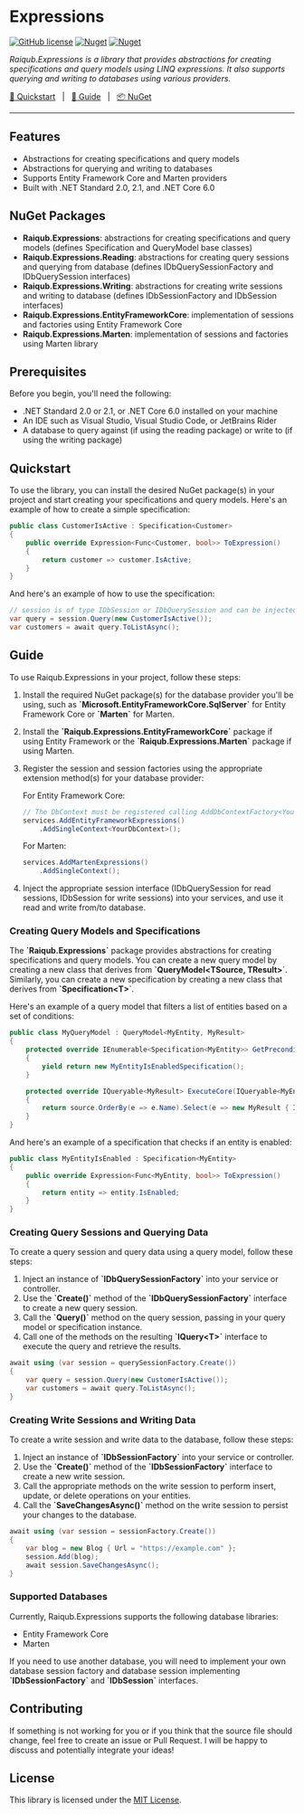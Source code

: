 # Expressions

[![GitHub license](https://img.shields.io/badge/license-MIT-blue.svg?style=flat-square)](https://raw.githubusercontent.com/EngRajabi/Enum.Source.Generator/master/LICENSE) [![Nuget](https://img.shields.io/nuget/v/Raiqub.Expressions)](https://www.nuget.org/packages/Raiqub.Expressions) [![Nuget](https://img.shields.io/nuget/dt/Raiqub.Expressions?label=Nuget.org%20Downloads&style=flat-square&color=blue)](https://www.nuget.org/packages/Raiqub.Expressions)

_Raiqub.Expressions is a library that provides abstractions for creating specifications and query models using LINQ expressions. It also supports querying and writing to databases using various providers._

[🏃 Quickstart](#quickstart) &nbsp; | &nbsp; [📗 Guide](#guide) &nbsp; | &nbsp; [📦 NuGet](https://www.nuget.org/packages/Raiqub.Expressions)

<hr />

## Features
* Abstractions for creating specifications and query models
* Abstractions for querying and writing to databases
* Supports Entity Framework Core and Marten providers
* Built with .NET Standard 2.0, 2.1, and .NET Core 6.0

## NuGet Packages
* **Raiqub.Expressions**: abstractions for creating specifications and query models (defines Specification and QueryModel base classes)
* **Raiqub.Expressions.Reading**: abstractions for creating query sessions and querying from database (defines IDbQuerySessionFactory and IDbQuerySession interfaces)
* **Raiqub.Expressions.Writing**: abstractions for creating write sessions and writing to database (defines IDbSessionFactory and IDbSession interfaces)
* **Raiqub.Expressions.EntityFrameworkCore**: implementation of sessions and factories using Entity Framework Core
* **Raiqub.Expressions.Marten**: implementation of sessions and factories using Marten library

## Prerequisites
Before you begin, you'll need the following:

* .NET Standard 2.0 or 2.1, or .NET Core 6.0 installed on your machine
* An IDE such as Visual Studio, Visual Studio Code, or JetBrains Rider
* A database to query against (if using the reading package) or write to (if using the writing package)

## Quickstart
To use the library, you can install the desired NuGet package(s) in your project and start creating your specifications and query models. Here's an example of how to create a simple specification:

```csharp
public class CustomerIsActive : Specification<Customer>
{
    public override Expression<Func<Customer, bool>> ToExpression()
    {
        return customer => customer.IsActive;
    }
}
```
And here's an example of how to use the specification:

```csharp
// session is of type IDbSession or IDbQuerySession and can be injected
var query = session.Query(new CustomerIsActive());
var customers = await query.ToListAsync();
```

## Guide

To use Raiqub.Expressions in your project, follow these steps:

1. Install the required NuGet package(s) for the database provider you'll be using, such as **\`Microsoft.EntityFrameworkCore.SqlServer\`** for Entity Framework Core or **\`Marten\`** for Marten.

2. Install the **\`Raiqub.Expressions.EntityFrameworkCore\`** package if using Entity Framework or the **\`Raiqub.Expressions.Marten\`** package if using Marten.

3. Register the session and session factories using the appropriate extension method(s) for your database provider:

    For Entity Framework Core:

    ```csharp
    // The DbContext must be registered calling AddDbContextFactory<YourDbContext>()
    services.AddEntityFrameworkExpressions()
        .AddSingleContext<YourDbContext>();
    ```

    For Marten:

    ```csharp
    services.AddMartenExpressions()
        .AddSingleContext();
    ```

4. Inject the appropriate session interface (IDbQuerySession for read sessions, IDbSession for write sessions) into your services, and use it read and write from/to database.

### Creating Query Models and Specifications
The **\`Raiqub.Expressions\`** package provides abstractions for creating specifications and query models. You can create a new query model by creating a new class that derives from **\`QueryModel&lt;TSource, TResult&gt;**\`. Similarly, you can create a new specification by creating a new class that derives from **\`Specification&lt;T&gt;**\`.

Here's an example of a query model that filters a list of entities based on a set of conditions:

```csharp
public class MyQueryModel : QueryModel<MyEntity, MyResult>
{
    protected override IEnumerable<Specification<MyEntity>> GetPreconditions()
    {
        yield return new MyEntityIsEnabledSpecification();
    }

    protected override IQueryable<MyResult> ExecuteCore(IQueryable<MyEntity> source)
    {
        return source.OrderBy(e => e.Name).Select(e => new MyResult { Id = e.Id, Name = e.Name });
    }
}
```

And here's an example of a specification that checks if an entity is enabled:

```csharp
public class MyEntityIsEnabled : Specification<MyEntity>
{
    public override Expression<Func<MyEntity, bool>> ToExpression()
    {
        return entity => entity.IsEnabled;
    }
}
```

### Creating Query Sessions and Querying Data
To create a query session and query data using a query model, follow these steps:

1. Inject an instance of **\`IDbQuerySessionFactory\`** into your service or controller.
2. Use the **\`Create()\`** method of the **\`IDbQuerySessionFactory\`** interface to create a new query session.
3. Call the **\`Query()\`** method on the query session, passing in your query model or specification instance.
4. Call one of the methods on the resulting **\`IQuery&lt;T&gt;\`** interface to execute the query and retrieve the results.

```csharp
await using (var session = querySessionFactory.Create())
{
    var query = session.Query(new CustomerIsActive());
    var customers = await query.ToListAsync();
}
```

### Creating Write Sessions and Writing Data
To create a write session and write data to the database, follow these steps:

1. Inject an instance of **\`IDbSessionFactory\`** into your service or controller.
2. Use the **\`Create()\`** method of the **\`IDbSessionFactory\`** interface to create a new write session.
3. Call the appropriate methods on the write session to perform insert, update, or delete operations on your entities.
4. Call the **\`SaveChangesAsync()\`** method on the write session to persist your changes to the database.

```csharp
await using (var session = sessionFactory.Create())
{
    var blog = new Blog { Url = "https://example.com" };
    session.Add(blog);
    await session.SaveChangesAsync();
}
```

### Supported Databases
Currently, Raiqub.Expressions supports the following database libraries:
* Entity Framework Core
* Marten

If you need to use another database, you will need to implement your own database session factory and database session implementing **\`IDbSessionFactory\`** and **\`IDbSession\`** interfaces.

## Contributing

If something is not working for you or if you think that the source file
should change, feel free to create an issue or Pull Request.
I will be happy to discuss and potentially integrate your ideas!

## License

This library is licensed under the [MIT License](./LICENSE).
